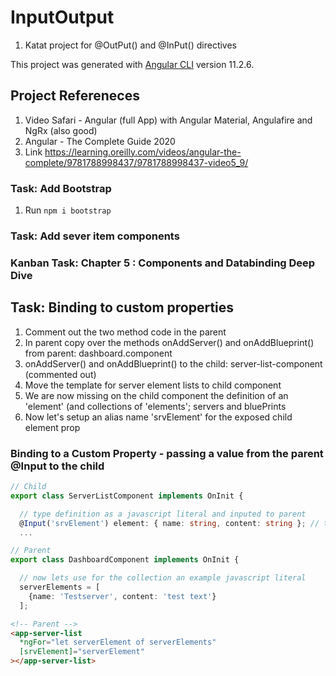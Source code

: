 # InputOutput

1. Katat project for @OutPut() and @InPut()  directives

This project was generated with [Angular CLI](https://github.com/angular/angular-cli) version 11.2.6.

## Project Refereneces

1. Video Safari - Angular (full App) with Angular Material, Angulafire and NgRx (also good)
2. Angular - The Complete Guide 2020
3. Link <https://learning.oreilly.com/videos/angular-the-complete/9781788998437/9781788998437-video5_9/>

### Task: Add Bootstrap

1. Run ```npm i bootstrap```

### Task: Add sever item components

### Kanban Task: Chapter 5 : Components and Databinding Deep Dive

## Task: Binding to custom properties

1. Comment out the two method code in the parent
2. In parent copy over the methods onAddServer() and onAddBlueprint() from parent: dashboard.component
3. onAddServer() and onAddBlueprint() to the child: server-list-component (commented out)
4. Move the template for server element lists to child component
5. We are now missing on the child component the definition of an 'element' (and collections of 'elements'; servers and bluePrints
6. Now let's setup an alias name 'srvElement' for the exposed child element prop

### Binding to a Custom Property - passing a value from the parent @Input to the child

```TypeScript
// Child
export class ServerListComponent implements OnInit {

  // type definition as a javascript literal and inputed to parent
  @Input('srvElement') element: { name: string, content: string }; // type same as Server
  ...
```

```TypeScript
// Parent
export class DashboardComponent implements OnInit {

  // now lets use for the collection an example javascript literal
  serverElements = [
    {name: 'Testserver', content: 'test text'}
  ];
```

```HTML
<!-- Parent -->
<app-server-list
  *ngFor="let serverElement of serverElements"
  [srvElement]="serverElement"
></app-server-list>
```
